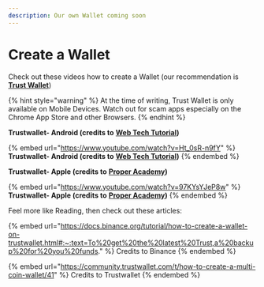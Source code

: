 ```yaml
---
description: Our own Wallet coming soon
---
```


# Create a Wallet

Check out these videos how to create a Wallet (our recommendation is [**Trust Wallet**](https://trustwallet.com/))

{% hint style="warning" %}
At the time of writing, Trust Wallet is only available on Mobile Devices. Watch out for scam apps especially on the Chrome App Store and other Browsers.
{% endhint %}

**Trustwallet- Android (credits to** [**Web Tech Tutorial**](https://www.youtube.com/channel/UCRGavDgtGBoQmaXravsX7aw)**)**

{% embed url="https://www.youtube.com/watch?v=Ht_0sR-n9fY" %}
**Trustwallet- Android (credits to** [**Web Tech Tutorial**](https://www.youtube.com/channel/UCRGavDgtGBoQmaXravsX7aw)**)**
{% endembed %}

**Trustwallet- Apple (credits to** [**Proper Academy**](https://www.youtube.com/channel/UCSivrhTjqQEqCIYt9dushVA)**)**

{% embed url="https://www.youtube.com/watch?v=97KYsYJeP8w" %}
**Trustwallet- Apple (credits to** [**Proper Academy**](https://www.youtube.com/channel/UCSivrhTjqQEqCIYt9dushVA)**)**
{% endembed %}

Feel more like Reading, then check out these articles:

{% embed url="https://docs.binance.org/tutorial/how-to-create-a-wallet-on-trustwallet.html#:~:text=To%20get%20the%20latest%20Trust,a%20backup%20for%20you%20funds." %}
Credits to Binance
{% endembed %}

{% embed url="https://community.trustwallet.com/t/how-to-create-a-multi-coin-wallet/41" %}
Credits to Trustwallet
{% endembed %}
